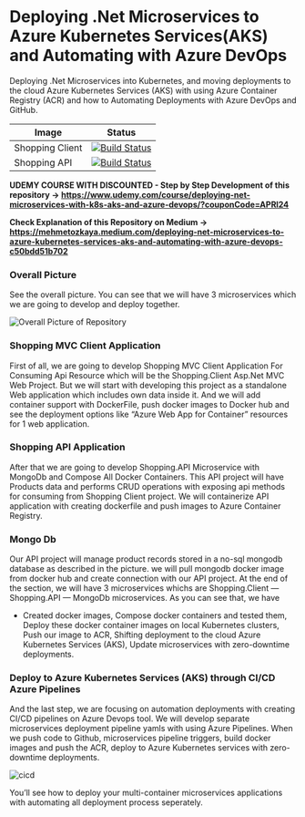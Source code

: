 # Deploying .Net Microservices to Azure Kubernetes Services(AKS) and Automating with Azure DevOps
Deploying .Net Microservices into Kubernetes, and moving deployments to the cloud Azure Kubernetes Services (AKS) with using Azure Container Registry (ACR) and how to Automating Deployments with Azure DevOps and GitHub.

| Image | Status |
| ------------- | ------------- |
| Shopping Client |  [![Build Status](https://dev.azure.com/ezozkme/shopping/_apis/build/status/shoppingclient-pipeline?branchName=main)](https://dev.azure.com/ezozkme/shopping/_build/latest?definitionId=14&branchName=main) |
| Shopping API | [![Build Status](https://dev.azure.com/ezozkme/shopping/_apis/build/status/shoppingapi-pipeline?branchName=main)](https://dev.azure.com/ezozkme/shopping/_build/latest?definitionId=13&branchName=main) | | |


**UDEMY COURSE WITH DISCOUNTED - Step by Step Development of this repository -> https://www.udemy.com/course/deploying-net-microservices-with-k8s-aks-and-azure-devops/?couponCode=APRI24**

**Check Explanation of this Repository on Medium -> https://mehmetozkaya.medium.com/deploying-net-microservices-to-azure-kubernetes-services-aks-and-automating-with-azure-devops-c50bdd51b702**

### Overall Picture
See the overall picture. You can see that we will have 3 microservices which we are going to develop and deploy together.

![Overall Picture of Repository](https://user-images.githubusercontent.com/1147445/105671396-b152f580-5ef3-11eb-8f3b-7f9f7c9c4d24.png)

### Shopping MVC Client Application
First of all, we are going to develop Shopping MVC Client Application For Consuming Api Resource which will be the Shopping.Client Asp.Net MVC Web Project. But we will start with developing this project as a standalone Web application which includes own data inside it. And we will add container support with DockerFile, push docker images to Docker hub and see the deployment options like “Azure Web App for Container” resources for 1 web application.
### Shopping API Application
After that we are going to develop Shopping.API Microservice with MongoDb and Compose All Docker Containers.
This API project will have Products data and performs CRUD operations with exposing api methods for consuming from Shopping Client project.
We will containerize API application with creating dockerfile and push images to Azure Container Registry.
### Mongo Db
Our API project will manage product records stored in a no-sql mongodb database as described in the picture.
we will pull mongodb docker image from docker hub and create connection with our API project.
At the end of the section, we will have 3 microservices whichs are Shopping.Client — Shopping.API — MongoDb microservices.
As you can see that, we have
* Created docker images,
Compose docker containers and tested them,
Deploy these docker container images on local Kubernetes clusters,
Push our image to ACR,
Shifting deployment to the cloud Azure Kubernetes Services (AKS),
Update microservices with zero-downtime deployments.
### Deploy to Azure Kubernetes Services (AKS) through CI/CD Azure Pipelines
And the last step, we are focusing on automation deployments with creating CI/CD pipelines on Azure Devops tool. We will develop separate microservices deployment pipeline yamls with using Azure Pipelines.
When we push code to Github, microservices pipeline triggers, build docker images and push the ACR, deploy to Azure Kubernetes services with zero-downtime deployments.

![cicd](https://user-images.githubusercontent.com/1147445/105671542-f37c3700-5ef3-11eb-9532-59a5855214d0.png)

You’ll see how to deploy your multi-container microservices applications with automating all deployment process seperately.
